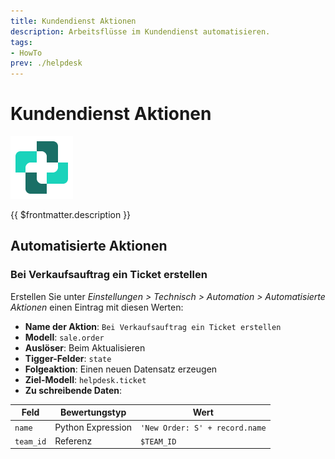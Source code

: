 ```yaml
---
title: Kundendienst Aktionen
description: Arbeitsflüsse im Kundendienst automatisieren.
tags:
- HowTo
prev: ./helpdesk
---
```

# Kundendienst Aktionen
![icons_odoo_helpdesk](attachments/icons_odoo_helpdesk.png)

{{ $frontmatter.description }}

## Automatisierte Aktionen

### Bei Verkaufsauftrag ein Ticket erstellen

Erstellen Sie unter *Einstellungen > Technisch > Automation > Automatisierte Aktionen* einen Eintrag mit diesen Werten:

* **Name der Aktion**: `Bei Verkaufsauftrag ein Ticket erstellen`
* **Modell**: `sale.order`
* **Auslöser**: Beim Aktualisieren
* **Tigger-Felder**: `state`
* **Folgeaktion**: Einen neuen Datensatz erzeugen
* **Ziel-Modell**: `helpdesk.ticket`
* **Zu schreibende Daten**:

| Feld      | Bewertungstyp     | Wert                           |
| --------- | ----------------- | ------------------------------ |
| `name`    | Python Expression | `'New Order: S' + record.name` |
| `team_id` | Referenz          | `$TEAM_ID`                     |
